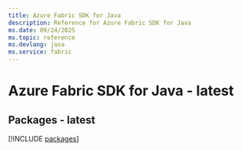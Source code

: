 ```yaml
---
title: Azure Fabric SDK for Java
description: Reference for Azure Fabric SDK for Java
ms.date: 09/24/2025
ms.topic: reference
ms.devlang: java
ms.service: fabric
---
```

# Azure Fabric SDK for Java - latest
## Packages - latest
[!INCLUDE [packages](fabric-index.md)]